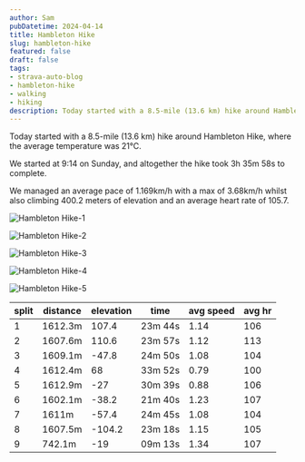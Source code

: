 ```yaml
---
author: Sam
pubDatetime: 2024-04-14
title: Hambleton Hike
slug: hambleton-hike
featured: false
draft: false
tags:
- strava-auto-blog
- hambleton-hike
- walking
- hiking
description: Today started with a 8.5-mile (13.6 km) hike around Hambleton Hike, where the average temperature was 21℃..
---
```

Today started with a 8.5-mile (13.6 km) hike around Hambleton Hike, where the average temperature was 21℃.

We started at 9:14 on Sunday, and altogether the hike took 3h 35m 58s to complete.

We managed an average pace of 1.169km/h with a max of 3.68km/h whilst also climbing 400.2 meters of elevation and an average heart rate of 105.7.

![Hambleton Hike-1](https://dgtzuqphqg23d.cloudfront.net/OuuwayhD0dEWcTaEppRDcVqggoVrT5Mt916bkbLuNjA-1024x768.jpg)

![Hambleton Hike-2](https://dgtzuqphqg23d.cloudfront.net/EznEk02pLdAQr73mrx3Z9ekdEdpa2W3GtuPtCDr_flw-1024x768.jpg)

![Hambleton Hike-3](https://dgtzuqphqg23d.cloudfront.net/ts_1lZYWDbiMByKhcHZ9v6uiB-Hf5hKWxu6DEj74IKw-1024x768.jpg)

![Hambleton Hike-4](https://dgtzuqphqg23d.cloudfront.net/c5O8VkJlo_FtBLEdYOLmJzTTght_mGT5QX8yYZn7Yy0-1024x768.jpg)

![Hambleton Hike-5](https://dgtzuqphqg23d.cloudfront.net/EvqqHNcQLDwe98SMHOZHgW1lsvtVNFcdP_0fu2C7-Sc-1024x768.jpg)

| split | distance | elevation | time | avg speed | avg hr |
| --- | --- | --- | --- | --- | --- |
| 1 | 1612.3m | 107.4 | 23m 44s | 1.14 | 106 |
| 2 | 1607.6m | 110.6 | 23m 57s | 1.12 | 113 |
| 3 | 1609.1m | -47.8 | 24m 50s | 1.08 | 104 |
| 4 | 1612.4m | 68 | 33m 52s | 0.79 | 100 |
| 5 | 1612.9m | -27 | 30m 39s | 0.88 | 106 |
| 6 | 1602.1m | -38.2 | 21m 40s | 1.23 | 107 |
| 7 | 1611m | -57.4 | 24m 45s | 1.08 | 104 |
| 8 | 1607.5m | -104.2 | 23m 18s | 1.15 | 105 |
| 9 | 742.1m | -19 | 09m 13s | 1.34 | 107 |
